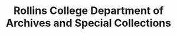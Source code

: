 ---
layout: repo
title: "Rollins College Department of Archives and Special Collections "
id: 1035
permalink: repos/1035/
---